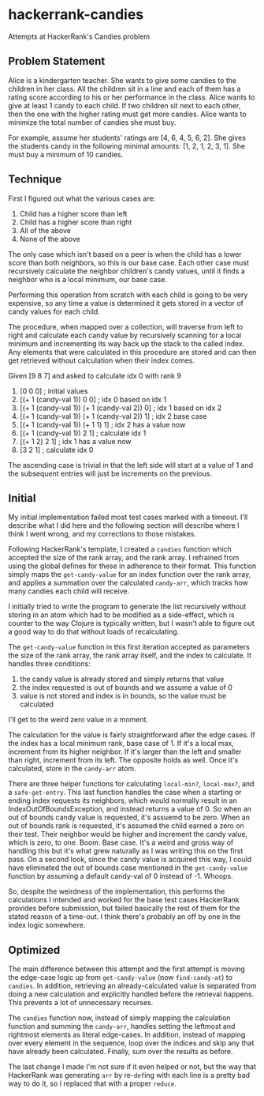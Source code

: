 # hackerrank-candies
Attempts at HackerRank's Candies problem

## Problem Statement

Alice is a kindergarten teacher. She wants to give some candies to the children
in her class.  All the children sit in a line and each of them has a rating
score according to his or her performance in the class.  Alice wants to give at
least 1 candy to each child. If two children sit next to each other, then the
one with the higher rating must get more candies. Alice wants to minimize the
total number of candies she must buy.

For example, assume her students' ratings are [4, 6, 4, 5, 6, 2]. She gives the
students candy in the following minimal amounts: [1, 2, 1, 2, 3, 1]. She must
buy a minimum of 10 candies.

## Technique

First I figured out what the various cases are:
1. Child has a higher score than left
1. Child has a higher score than right
1. All of the above
1. None of the above

The only case which isn't based on a peer is when the child has a lower score
than both neighbors, so this is our base case. Each other case must recursively
calculate the neighbor children's candy values, until it finds a neighbor who
is a local minimum, our base case.

Performing this operation from scratch with each child is going to be very
expensive, so any time a value is determined it gets stored in a vector of candy
values for each child.

The procedure, when mapped over a collection, will traverse from left to right
and calculate each candy value by recursively scanning for a local minimum and
incrementing its way back up the stack to the called index. Any elements that
were calculated in this procedure are stored and can then get retrieved without
calculation when their index comes.

Given [9 8 7] and asked to calculate idx 0 with rank 9

1. [0 0 0]  ; initial values
1. [(+ 1 (candy-val 1)) 0 0]  ; idx 0 based on idx 1
1. [(+ 1 (candy-val 1)) (+ 1 (candy-val 2)) 0]  ; idx 1 based on idx 2
1. [(+ 1 (candy-val 1)) (+ 1 (candy-val 2)) 1]  ; idx 2 base case
1. [(+ 1 (candy-val 1)) (+ 1 1) 1]  ; idx 2 has a value now
1. [(+ 1 (candy-val 1)) 2 1]  ; calculate idx 1
1. [(+ 1 2) 2 1]  ; idx 1 has a value now
1. [3 2 1]  ; calculate idx 0

The ascending case is trivial in that the left side will start at a value of 1
and the subsequent entries will just be increments on the previous.


## Initial

My initial implementation failed most test cases marked with a timeout. I'll
describe what I did here and the following section will describe where I think I
went wrong, and my corrections to those mistakes.

Following HackerRank's template, I created a `candies` function which accepted
the size of the rank array, and the rank array. I refrained from using the
global defines for these in adherence to their format. This function simply maps
the `get-candy-value` for an index function over the rank array, and applies a
summation over the calculated `candy-arr`, which tracks how many candies each
child will receive.

I initially tried to write the program to generate the list recursively without
storing in an atom which had to be modified as a side-effect, which is counter
to the way Clojure is typically written, but I wasn't able to figure out a good
way to do that without loads of recalculating.

The `get-candy-value` function in this first iteration accepted as parameters
the size of the rank array, the rank array itself, and the index to calculate.
It handles three conditions:
1. the candy value is already stored and simply returns that value
1. the index requested is out of bounds and we assume a value of 0
1. value is not stored and index is in bounds, so the value must be calculated

I'll get to the weird zero value in a moment.

The calculation for the value is fairly straightforward after the edge cases.
If the index has a local minimum rank, base case of 1. If it's a local max,
increment from its higher neighbor. If it's larger than the left and smaller
than right, increment from its left. The opposite holds as well. Once it's
calculated, store in the `candy-arr` atom.

There are three helper functions for calculating `local-min?`, `local-max?`,
and a `safe-get-entry`. This last function handles the case when a starting or
ending index requests its neighbors, which would normally result in an
IndexOutOfBoundsException, and instead returns a value of 0. So when an out of
bounds candy value is requested, it's assuemd to be zero. When an out of bounds
rank is requested, it's assumed the child earned a zero on their test. Their
neighbor would be higher and increment the candy value, which is zero, to one.
Boom. Base case. It's a weird and gross way of handling this but it's what grew
naturally as I was writing this on the first pass. On a second look, since the
candy value is acquired this way, I could have eliminated the out of bounds case
mentioned in the `get-candy-value` function by assuming a default candy-val of 0
instead of -1. Whoops.

So, despite the weirdness of the implementation, this performs the calculations
I intended and worked for the base test cases HackerRank provides before
submission, but failed basically the rest of them for the stated reason of a
time-out. I think there's probably an off by one in the index logic somewhere.


## Optimized

The main difference between this attempt and the first attempt is moving the
edge-case logic up from `get-candy-value` (now `find-candy-at`) to `candies`.
In addition, retrieving an already-calculated value is separated from doing a
new calculation and explicitly handled before the retrieval happens. This
prevents a lot of unnecessary recurses.

The `candies` function now, instead of simply mapping the calculation function
and summing the `candy-arr`, handles setting the leftmost and rightmost elements
as literal edge-cases. In addition, instead of mapping over every element in the
sequence, loop over the indices and skip any that have already been calculated.
Finally, sum over the results as before.

The last change I made I'm not sure if it even helped or not, but the way that
HackerRank was generating `arr` by re-`def`ing with each line is a pretty bad
way to do it, so I replaced that with a proper `reduce`.
